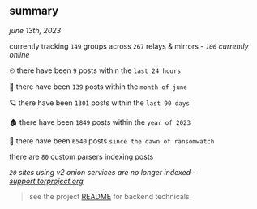
## summary
_june 13th, 2023_

currently tracking `149` groups across `267` relays & mirrors - _`106` currently online_

⏲ there have been `9` posts within the `last 24 hours`

🦈 there have been `139` posts within the `month of june`

🪐 there have been `1301` posts within the `last 90 days`

🏚 there have been `1849` posts within the `year of 2023`

🦕 there have been `6540` posts `since the dawn of ransomwatch`

there are `80` custom parsers indexing posts

_`20` sites using v2 onion services are no longer indexed - [support.torproject.org](https://support.torproject.org/onionservices/v2-deprecation/)_

> see the project [README](https://github.com/joshhighet/ransomwatch#ransomwatch--) for backend technicals
